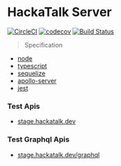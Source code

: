 # HackaTalk Server

[![CircleCI](https://circleci.com/gh/dooboolab/hackatalk-server.svg?style=shield)](https://circleci.com/gh/dooboolab/hackatalk-server)
[![codecov](https://codecov.io/gh/dooboolab/hackatalk-server/branch/master/graph/badge.svg)](https://codecov.io/gh/dooboolab/hackatalk-server)
[![Build Status](https://dev.azure.com/hackatalkdevops/HackaTalk/_apis/build/status/hackatalk%20-%20CI?branchName=master)](https://dev.azure.com/hackatalkdevops/HackaTalk/_build/latest?definitionId=1&branchName=master)

> Specification

- [node](https://nodejs.org)
- [typescript](https://typescriptlang.org)
- [sequelize](http://docs.sequelizejs.com)
- [apollo-server](https://www.apollographql.com/docs/apollo-server)
- [jest](https://jestjs.io)

### Test Apis

- [stage.hackatalk.dev](https://stage.hackatalk.dev)

### Test Graphql Apis

- [stage.hackatalk.dev/graphql](https://stage.hackatalk.dev/graphql)

